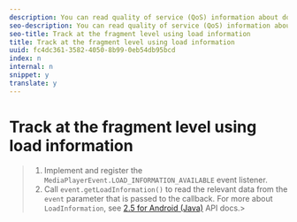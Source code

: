 ```yaml
---
description: You can read quality of service (QoS) information about downloaded resources, such as fragments and tracks, from the LoadInformation class.
seo-description: You can read quality of service (QoS) information about downloaded resources, such as fragments and tracks, from the LoadInformation class.
seo-title: Track at the fragment level using load information
title: Track at the fragment level using load information
uuid: fc4dc361-3582-4050-8b99-0eb54db95bcd
index: n
internal: n
snippet: y
translate: y
---
```


# Track at the fragment level using load information


>1. Implement and register the `MediaPlayerEvent.LOAD_INFORMATION_AVAILABLE` event listener.
>1. Call `event.getLoadInformation()` to read the relevant data from the `event` parameter that is passed to the callback.
>   For more about `LoadInformation`, see [2.5 for Android (Java)](http://help.adobe.com/en_US/primetime/api/psdk/javadoc_2.5/index.html) API docs.>
